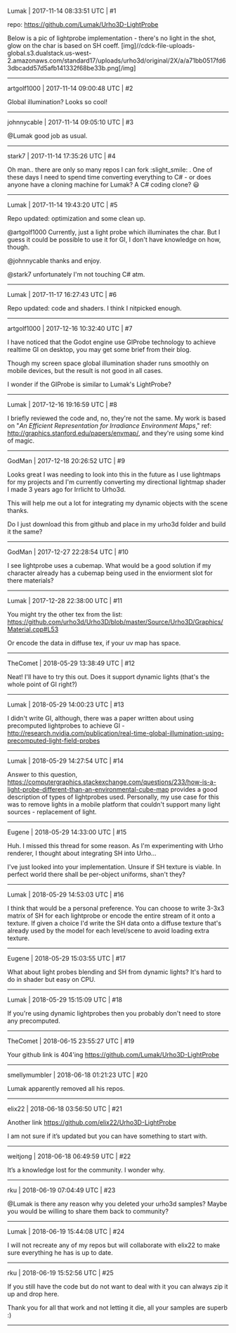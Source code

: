 Lumak | 2017-11-14 08:33:51 UTC | #1

repo: https://github.com/Lumak/Urho3D-LightProbe

Below is a pic of lightprobe implementation - there's no light in the shot, glow on the char is based on SH coeff.
[img]//cdck-file-uploads-global.s3.dualstack.us-west-2.amazonaws.com/standard17/uploads/urho3d/original/2X/a/a71bb0517fd63dbcadd57d5afb141332f68be33b.png[/img]

-------------------------

artgolf1000 | 2017-11-14 09:00:48 UTC | #2

Global illumination? Looks so cool!

-------------------------

johnnycable | 2017-11-14 09:05:10 UTC | #3

@Lumak good job as usual.

-------------------------

stark7 | 2017-11-14 17:35:26 UTC | #4

Oh man.. there are only so many repos I can fork :slight_smile: . One of these days I need to spend time converting everything to C# - or does anyone have a cloning machine for Lumak? A C# coding clone? :smiley:

-------------------------

Lumak | 2017-11-14 19:43:20 UTC | #5

Repo updated: optimization and some clean up.

@artgolf1000 Currently, just a light probe which illuminates the char. But I guess it could be possible to use it for GI, I don't have knowledge on how, though.

@johnnycable thanks and enjoy.

@stark7 unfortunately I'm not touching C# atm.

-------------------------

Lumak | 2017-11-17 16:27:43 UTC | #6

Repo updated: code and shaders. I think I nitpicked enough.

-------------------------

artgolf1000 | 2017-12-16 10:32:40 UTC | #7

I have noticed that the Godot engine use GIProbe technology to achieve realtime GI on desktop, you may get some brief from their blog.

Though my screen space global illumination shader runs smoothly on mobile devices, but the result is not good in all cases.

I wonder if the GIProbe is similar to Lumak's LightProbe?

-------------------------

Lumak | 2017-12-16 19:16:59 UTC | #8

I briefly reviewed the code and, no, they're not the same. My work is based on "_An Efficient Representation for Irradiance Environment Maps_," ref: http://graphics.stanford.edu/papers/envmap/, and they're using some kind of magic.

-------------------------

GodMan | 2017-12-18 20:26:52 UTC | #9

Looks great I was needing to look into this in the future as I use lightmaps for my projects and I'm currently converting my directional lightmap shader I made 3 years ago for Irrlicht to Urho3d.

This will help me out a lot for integrating my dynamic objects with the scene thanks.

Do I just download this from github and place in my urho3d folder and build it the same?

-------------------------

GodMan | 2017-12-27 22:28:54 UTC | #10

I see lightprobe uses a cubemap. What would be a good solution if my character already has a cubemap being used in the enviorment slot for there materials?

-------------------------

Lumak | 2017-12-28 22:38:00 UTC | #11

You might try the other tex from the list: https://github.com/urho3d/Urho3D/blob/master/Source/Urho3D/Graphics/Material.cpp#L53

Or encode the data in diffuse tex, if your uv map has space.

-------------------------

TheComet | 2018-05-29 13:38:49 UTC | #12

Neat! I'll have to try this out. Does it support dynamic lights (that's the whole point of GI right?)

-------------------------

Lumak | 2018-05-29 14:00:23 UTC | #13

I didn't write GI, although, there was a paper written about using precomputed lightprobes to achieve GI - http://research.nvidia.com/publication/real-time-global-illumination-using-precomputed-light-field-probes

-------------------------

Lumak | 2018-05-29 14:27:54 UTC | #14

Answer to this question, https://computergraphics.stackexchange.com/questions/233/how-is-a-light-probe-different-than-an-environmental-cube-map provides a good description of types of lightprobes used. Personally, my use case for this was to remove lights in a mobile platform that couldn't support many light sources - replacement of light.

-------------------------

Eugene | 2018-05-29 14:33:00 UTC | #15

Huh. I missed this thread for some reason.
As I'm experimenting with Urho renderer, I thought about integrating SH into Urho...

I've just looked into your implementation. Unsure if SH texture is viable. In perfect world there shall be per-object uniforms, shan't they?

-------------------------

Lumak | 2018-05-29 14:53:03 UTC | #16

I think that would be a personal preference. You can choose to write 3-3x3 matrix of SH for each lightprobe or encode the entire stream of it onto a texture. If given a choice I'd write the SH data onto a diffuse texture that's already used by the model for each level/scene to avoid loading extra texture.

-------------------------

Eugene | 2018-05-29 15:03:55 UTC | #17

What about light probes blending and SH from dynamic lights?
It's hard to do in shader but easy on CPU.

-------------------------

Lumak | 2018-05-29 15:15:09 UTC | #18

If you're using dynamic lightprobes then you probably don't need to store any precomputed.

-------------------------

TheComet | 2018-06-15 23:55:27 UTC | #19

Your github link is 404'ing
https://github.com/Lumak/Urho3D-LightProbe

-------------------------

smellymumbler | 2018-06-18 01:21:23 UTC | #20

Lumak apparently removed all his repos.

-------------------------

elix22 | 2018-06-18 03:56:50 UTC | #21

Another link
https://github.com/elix22/Urho3D-LightProbe

I am not sure if it’s updated but you can have something to start with.

-------------------------

weitjong | 2018-06-18 06:49:59 UTC | #22

It’s a knowledge lost for the community. I wonder why.

-------------------------

rku | 2018-06-19 07:04:49 UTC | #23

@Lumak is there any reason why you deleted your urho3d samples? Maybe you would be willing to share them back to community?

-------------------------

Lumak | 2018-06-19 15:44:08 UTC | #24

I will not recreate any of my repos but will collaborate with elix22 to make sure everything he has is up to date.

-------------------------

rku | 2018-06-19 15:52:56 UTC | #25

If you still have the code but do not want to deal with it you can always zip it up and drop here.

Thank you for all that work and not letting it die, all your samples are superb :)

-------------------------

